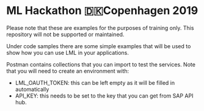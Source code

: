 # ML Hackathon 🇩🇰Copenhagen 2019

Please note that these are examples for the purposes of training only. This repository will not be supported or maintained. 

Under code samples there are some simple examples that will be used to show how you can use LML in your applications.

Postman contains collections that you can import to test the services. Note that you will need to create an environment with:

- LML_OAUTH_TOKEN: this can be left empty as it will be filled in automatically
- API_KEY: this needs to be set to the key that you can get from SAP API hub.
